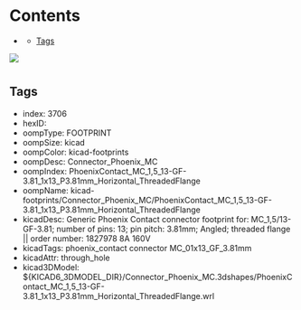 



Contents
========

* [](#)
	* [Tags](#tags)
  
![][im]
# 

## Tags

- index: 3706
- hexID: 
- oompType: FOOTPRINT
- oompSize: kicad
- oompColor: kicad-footprints
- oompDesc: Connector_Phoenix_MC
- oompIndex: PhoenixContact_MC_1,5_13-GF-3.81_1x13_P3.81mm_Horizontal_ThreadedFlange
- oompName: kicad-footprints/Connector_Phoenix_MC/PhoenixContact_MC_1,5_13-GF-3.81_1x13_P3.81mm_Horizontal_ThreadedFlange
- kicadDesc: Generic Phoenix Contact connector footprint for: MC_1,5/13-GF-3.81; number of pins: 13; pin pitch: 3.81mm; Angled; threaded flange || order number: 1827978 8A 160V
- kicadTags: phoenix_contact connector MC_01x13_GF_3.81mm
- kicadAttr: through_hole
- kicad3DModel: ${KICAD6_3DMODEL_DIR}/Connector_Phoenix_MC.3dshapes/PhoenixContact_MC_1,5_13-GF-3.81_1x13_P3.81mm_Horizontal_ThreadedFlange.wrl



[im]: image.png
